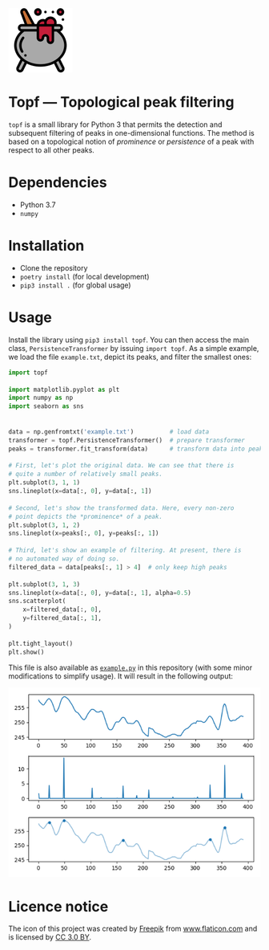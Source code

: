  <img src="topf.svg" height="128" />

# Topf &mdash; Topological peak filtering

`topf` is a small library for Python 3 that permits the detection and
subsequent filtering of peaks in one-dimensional functions. The method
is based on a topological notion of *prominence* or *persistence* of a
peak with respect to all other peaks.

# Dependencies

- Python 3.7
- `numpy`

# Installation

- Clone the repository
- `poetry install` (for local development)
- `pip3 install .` (for global usage)

# Usage

Install the library using `pip3 install topf`. You can then access the
main class, `PersistenceTransformer` by issuing `import topf`. As
a simple example, we load the file `example.txt`, depict its peaks,
and filter the smallest ones:

```python
import topf

import matplotlib.pyplot as plt
import numpy as np
import seaborn as sns


data = np.genfromtxt('example.txt')          # load data
transformer = topf.PersistenceTransformer()  # prepare transformer
peaks = transformer.fit_transform(data)      # transform data into peaks

# First, let's plot the original data. We can see that there is
# quite a number of relatively small peaks.
plt.subplot(3, 1, 1)
sns.lineplot(x=data[:, 0], y=data[:, 1])

# Second, let's show the transformed data. Here, every non-zero
# point depicts the *prominence* of a peak.
plt.subplot(3, 1, 2)
sns.lineplot(x=peaks[:, 0], y=peaks[:, 1])

# Third, let's show an example of filtering. At present, there is
# no automated way of doing so.
filtered_data = data[peaks[:, 1] > 4]  # only keep high peaks

plt.subplot(3, 1, 3)
sns.lineplot(x=data[:, 0], y=data[:, 1], alpha=0.5)
sns.scatterplot(
    x=filtered_data[:, 0],
    y=filtered_data[:, 1],
)

plt.tight_layout()
plt.show()
```

This file is also available as [`example.py`](examples/example.py) in this
repository&nbsp;(with some minor modifications to simplify usage).
It will result in the following output:

![Example data with peak filtering](examples/example.png)

# Licence notice

The icon of this project was created by <a href="http://www.freepik.com"
title="Freepik">Freepik</a> from <a href="https://www.flaticon.com/"
title="Flaticon">www.flaticon.com</a> and is licensed by <a
href="http://creativecommons.org/licenses/by/3.0/" title="Creative
Commons BY 3.0" target="_blank">CC 3.0 BY</a>.
